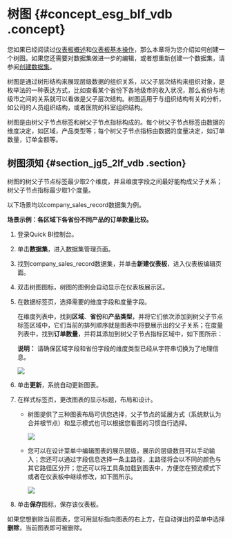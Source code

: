 # 树图 {#concept_esg_blf_vdb .concept}

您如果已经阅读过[仪表板概述](cn.zh-CN/快速入门/报表制作/仪表板概述.md#)和[仪表板基本操作](cn.zh-CN/快速入门/报表制作/仪表板基本操作/仪表板基本操作.md#)，那么本章将为您介绍如何创建一个树图。如果您还需要对数据集做进一步的编辑，或者想重新创建一个数据集，请参阅[创建数据集](cn.zh-CN/快速入门/数据建模/管理数据集/创建数据集.md#)。

树图是通过树形结构来展现层级数据的组织关系，以父子层次结构来组织对象，是枚举法的一种表达方式，比如查看某个省份下各地级市的收入状况，那么省份与地级市之间的关系就可以看做是父子层次结构。树图适用于与组织结构有关的分析，如公司的人员组织结构，或者医院的科室组织结构。

树图是由树父子节点标签和树父子节点指标构成的。每个树父子节点标签由数据的维度决定，如区域，产品类型等；每个树父子节点指标由数据的度量决定，如订单数量，订单金额等。

## 树图须知 {#section_jg5_2lf_vdb .section}

树图的树父子节点标签最少取2个维度，并且维度字段之间最好能构成父子关系；树父子节点指标最少取1个度量。

以下场景均以company\_sales\_record数据集为例。

**场景示例：各区域下各省份不同产品的订单数量比较。**

1.  登录Quick BI控制台。
2.  单击**数据集**，进入数据集管理页面。
3.  找到company\_sales\_record数据集，并单击**新建仪表板**，进入仪表板编辑页面。
4.  双击树图图标，树图的图例会自动显示在仪表板展示区。
5.  在数据标签页，选择需要的维度字段和度量字段。

    在维度列表中，找到**区域**、**省份**和**产品类型**，并将它们依次添加到树父子节点标签区域中，它们当前的排列顺序就是图表中将要展示出的父子关系；在度量列表中，找到**订单数量**，并将其添加到树父子节点指标区域中，如下图所示：

    **说明：** 请确保区域字段和省份字段的维度类型已经从字符串切换为了地理信息。

    ![](http://static-aliyun-doc.oss-cn-hangzhou.aliyuncs.com/assets/img/9142/1844_zh-CN.png)

6.  单击**更新**，系统自动更新图表。
7.  在样式标签页，更改图表的显示标题，布局和设计。
    -   树图提供了三种图表布局可供您选择，父子节点的延展方式（系统默认为合并根节点）和显示模式也可以根据您看图的习惯自行选择。

        ![](http://static-aliyun-doc.oss-cn-hangzhou.aliyuncs.com/assets/img/9142/1847_zh-CN.png)

    -   您可以在设计菜单中编辑图表的展示层级，展示的层级数目可以手动输入；您还可以通过字段信息选择一条主路径，主路径将会以不同的颜色与其它路径区分开；您还可以将工具条加载到图表中，方便您在预览模式下或者在仪表板中继续修改，如下图所示。

        ![](http://static-aliyun-doc.oss-cn-hangzhou.aliyuncs.com/assets/img/9142/1848_zh-CN.png)

8.  单击**保存**图标，保存该仪表板。

如果您想删除当前图表，您可用鼠标指向图表的右上方，在自动弹出的菜单中选择**删除**，当前图表即可被删除。

